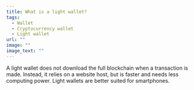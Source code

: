 ```yaml
---
title: What is a light wallet?
tags:
  - Wallet
  - Cryptocurrency wallet
  - Light wallet
url: ""
image: ""
image_text: ""
---
```



A light wallet does not download the full blockchain when a transaction is made. Instead, it relies on a website host, but is faster and needs less computing power. Light wallets are better suited for smartphones.

